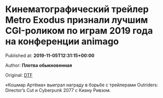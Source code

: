 
# Кинематографический трейлер Metro Exodus признaли лучшим CGI-роликом по играм 2019 года на конференции animago

Published at: **2019-11-05T12:31:15+00:00**

Author: **Плотва обыкновенная**

Original: [DTF](https://dtf.ru/games/79655-kinematograficheskiy-treyler-metro-exodus-priznali-luchshim-cgi-rolikom-po-igram-2019-goda-na-konferencii-animago)

«Кошмар Артёма» выиграл награду в борьбе с трейлерами Outriders: Director’s Cut и Cyberpunk 2077 с Киану Ривзом.
